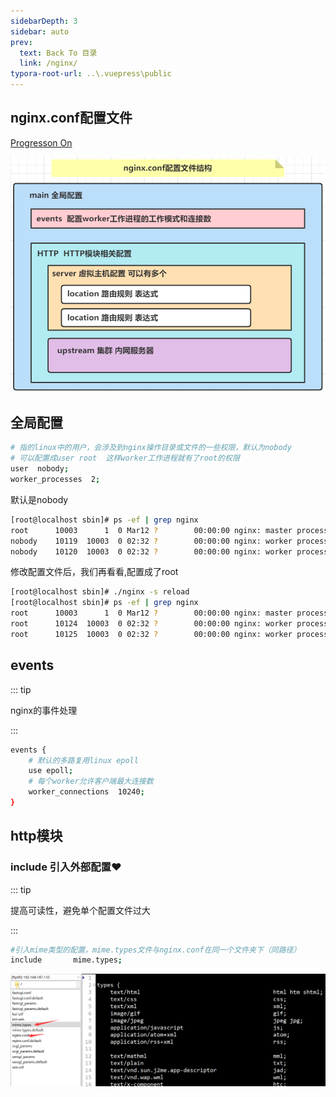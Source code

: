 ```yaml
---
sidebarDepth: 3
sidebar: auto
prev:
  text: Back To 目录
  link: /nginx/
typora-root-url: ..\.vuepress\public
---
```




## nginx.conf配置文件

[Progresson On](https://www.processon.com/view/link/62f2a1ad5653bb1344cca1fa)

![image-20220810020213337](/images/nginx/image-20220810020213337.png)



## 全局配置

```sh
# 指的linux中的用户，会涉及到nginx操作目录或文件的一些权限，默认为nobody
# 可以配置成user root  这样worker工作进程就有了root的权限
user  nobody;
worker_processes  2;
```

默认是nobody

```sh
[root@localhost sbin]# ps -ef | grep nginx
root      10003      1  0 Mar12 ?        00:00:00 nginx: master process ./nginx
nobody    10119  10003  0 02:32 ?        00:00:00 nginx: worker process
nobody    10120  10003  0 02:32 ?        00:00:00 nginx: worker process
```
修改配置文件后，我们再看看,配置成了root

```sh
[root@localhost sbin]# ./nginx -s reload  
[root@localhost sbin]# ps -ef | grep nginx
root      10003      1  0 Mar12 ?        00:00:00 nginx: master process ./nginx
root      10124  10003  0 02:32 ?        00:00:00 nginx: worker process
root      10125  10003  0 02:32 ?        00:00:00 nginx: worker process
```



## events

::: tip

nginx的事件处理

:::

```sh
events {
    # 默认的多路复用linux epoll
    use	epoll;
    # 每个worker允许客户端最大连接数
    worker_connections  10240;
}
```

## http模块

### include 引入外部配置❤️

::: tip

提高可读性，避免单个配置文件过大

:::

```sh
#引入mime类型的配置，mime.types文件与nginx.conf在同一个文件夹下（同路径）
include       mime.types;
```

![image-20220810022820855](/images/nginx/image-20220810022820855.png)
